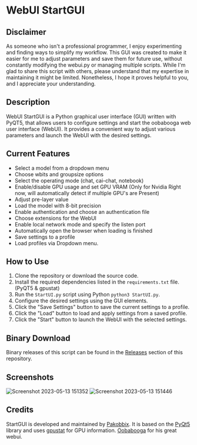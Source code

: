 # WebUI StartGUI

## Disclaimer
As someone who isn't a professional programmer, I enjoy experimenting and finding ways to simplify my workflow. This GUI was created to make it easier for me to adjust parameters and save them for future use, without constantly modifying the webui.py or managing multiple scripts. While I'm glad to share this script with others, please understand that my expertise in maintaining it might be limited. Nonetheless, I hope it proves helpful to you, and I appreciate your understanding.

## Description
WebUI StartGUI is a Python graphical user interface (GUI) written with PyQT5, that allows users to configure settings and start the oobabooga web user interface (WebUI). It provides a convenient way to adjust various parameters and launch the WebUI with the desired settings.

## Current Features
- Select a model from a dropdown menu
- Choose wbits and groupsize options
- Select the operating mode (chat, cai-chat, notebook)
- Enable/disable GPU usage and set GPU VRAM (Only for Nvidia Right now, will automatically detect if multiple GPU's are Present)
- Adjust pre-layer value
- Load the model with 8-bit precision
- Enable authentication and choose an authentication file
- Choose extensions for the WebUI
- Enable local network mode and specify the listen port
- Automatically open the browser when loading is finished
- Save settings to a profile
- Load profiles via Dropdown menu.

## How to Use
1. Clone the repository or download the source code.
2. Install the required dependencies listed in the `requirements.txt` file. (PyQT5 & gpustat)
3. Run the `StartUI.py` script using Python `python3 StartUI.py`.
4. Configure the desired settings using the GUI elements.
5. Click the "Save Settings" button to save the current settings to a profile.
6. Click the "Load" button to load and apply settings from a saved profile.
7. Click the "Start" button to launch the WebUI with the selected settings.


## Binary Download
Binary releases of this script can be found in the [Releases](https://github.com/Pakobbix/StartUI-oobabooga-webui/releases) section of this repository.

## Screenshots
![Screenshot 2023-05-13 151352](https://github.com/Pakobbix/StartUI-oobabooga-webui/assets/6762686/80b389c7-d741-4aad-897e-7b2ac73d1af6)
![Screenshot 2023-05-13 151446](https://github.com/Pakobbix/StartUI-oobabooga-webui/assets/6762686/a7967eda-3aa2-4c2e-8f47-d9232958df40)

## Credits
StartGUI is developed and maintained by [Pakobbix](https://github.com/Pakobbix). 
It is based on the [PyQt5](https://pypi.org/project/PyQt5/) library and uses [gpustat](https://pypi.org/project/gpustat/) for GPU information.
[Oobabooga](https://github.com/oobabooga/text-generation-webui) for his great webui.
